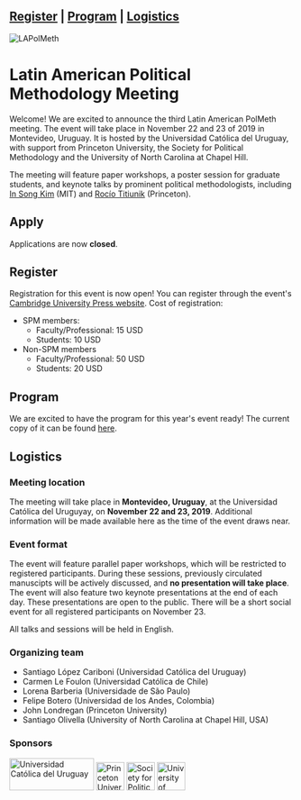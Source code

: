 <a href="#register">Register</a> | <a href="#program">Program</a> | <a href="#logistics">Logistics</a>
---
<img src="LAPolMeth_Logo.png" alt="LAPolMeth"> 

# Latin American Political Methodology Meeting


Welcome! We are excited to announce the third Latin American PolMeth meeting. The event will take place in November 22 and 23 of 2019 in Montevideo, Uruguay. It is hosted by the Universidad Católica del Uruguay, with support from Princeton University, the Society for Political Methodology and the University of North Carolina at Chapel Hill. 

The meeting will feature paper workshops, a poster session for graduate students, and keynote talks by prominent political methodologists, including [In Song Kim](http://web.mit.edu/insong/www/) (MIT) and [Rocío Titiunik](https://politics.princeton.edu/people/rocio-titiunik) (Princeton). 

## Apply
Applications are now **closed**. 

## Register
Registration for this event is now open! You can register through the event's [Cambridge University Press website](https://www.cambridge.org/core/membership/spm/register). 
Cost of registration:
- SPM members:
    + Faculty/Professional: 15 USD
    + Students: 10 USD
- Non-SPM members
    + Faculty/Professional: 50 USD
    + Students: 20 USD

## Program

We are excited to have the program for this year's event ready! The current copy of it can be found [here](https://docs.google.com/document/d/1_9r8keDmRbJeIB_V3ZfNgPIWmNjf7HxXqLq9XFdMADg/edit?usp=sharing).

## Logistics


### Meeting location
The meeting will take place in **Montevideo, Uruguay**, at the Universidad Católica del Uruguyay, on **November 22 and 23, 2019**. Additional information will be made available here as the time of the event draws near. 

### Event format
The event will feature parallel paper workshops, which will be restricted to registered participants. During these sessions, previously circulated manuscipts will be actively discussed, and **no presentation will take place**. The event will also feature two keynote presentations at the end of each day. These presentations are open to the public. There will be a short social event for all registered participants on November 23. 

All talks and sessions will be held in English.


### Organizing team

- Santiago López Cariboni (Universidad Católica del Uruguay)
- Carmen Le Foulon (Universidad Católica de Chile)
- Lorena Barberia (Universidade de São Paulo)
- Felipe Botero (Universidad de los Andes, Colombia)
- John Londregan (Princeton University)
- Santiago Olivella (University of North Carolina at Chapel Hill, USA)

### Sponsors

<img src="ucu.png" alt="Universidad Católica del Uruguay" height="57" width="150"> <img src="princeton.jpg" alt="Princeton University" height="50"> <img src="PolMeth.png" alt="Society for Political Methodology" height="50"> <img src="unc.jpg" alt="University of North Carolina at Chapel Hill" height="50">



